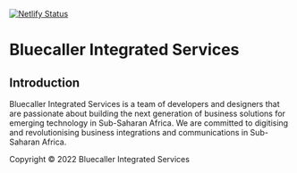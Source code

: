 [![Netlify Status](https://api.netlify.com/api/v1/badges/d31990ab-0a72-45c0-850e-6b570da870ae/deploy-status)](https://app.netlify.com/sites/bluecallerllc/deploys)

# Bluecaller Integrated Services

## Introduction

Bluecaller Integrated Services is a team of developers and designers that are passionate about building the next generation of business solutions for emerging technology in Sub-Saharan Africa.
We are committed to digitising and revolutionising business integrations and communications in Sub-Saharan Africa.

Copyright © 2022 Bluecaller Integrated Services

